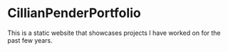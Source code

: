# CillianPenderPortfolio
This is a static website that showcases projects I have worked on for the past few years.
